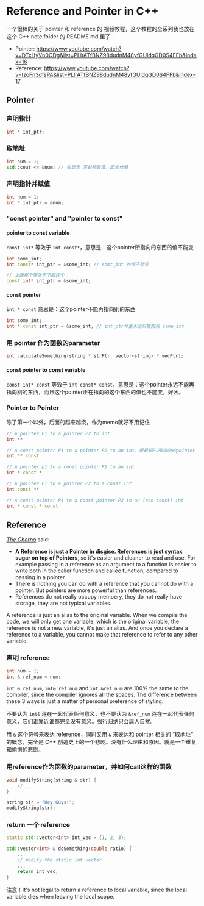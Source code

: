 # Reference and Pointer in C++
一个很棒的关于 pointer 和 reference 的 视频教程，这个教程的全系列我也放在 这个 C++ note folder 的 README.md 里了：
* Pointer: https://www.youtube.com/watch?v=DTxHyVn0ODg&list=PLlrATfBNZ98dudnM48yfGUldqGD0S4FFb&index=16
* Reference: https://www.youtube.com/watch?v=IzoFn3dfsPA&list=PLlrATfBNZ98dudnM48yfGUldqGD0S4FFb&index=17


## Pointer

### 声明指针
```cpp
int * int_ptr;
```

### 取地址
```cpp
int num = 1;
std::cout << &num; // 会显示 某长整数值，即地址值
```

### 声明指针并赋值
```cpp
int num = 1;
int * int_ptr = &num;
```

### "const pointer" and "pointer to const"
#### pointer to const variable
`const int*` 等效于 `int const*`，意思是：这个pointer所指向的东西的值不能变
```cpp
int some_int;
int const* int_ptr = &some_int; // somt_int 的值不能变

// 上面那个等效于下面这个：
const int* int_ptr = &some_int; 
```

#### const pointer
`int * const` 意思是：这个pointer不能再指向别的东西
```cpp
int some_int;
int * const int_ptr = &some_int; // int_ptr今生永远只能指向 some_int
```

### 用 pointer 作为函数的parameter
```cpp
int calculateSomething(string * strPtr, vector<string> * vecPtr);
```

#### const pointer to const variable
`const int* const` 等效于 `int const* const`，意思是：这个pointer永远不能再指向别的东西，而且这个pointer正在指向的这个东西的值也不能变。好凶。


### Pointer to Pointer
除了第一个以外，后面的越来越绕，作为memo就好不用记住
```cpp
// A pointer P1 to a pointer P2 to int
int **

// A const pointer P1 to a pointer P2 to an int，就是说P1所指向的pointer（即P2）不能变
int ** const

// A pointer p1 to a const pointer P2 to an int
int * const *

// A pointer P1 to a pointer P2 to a const int
int const **

// A const pointer P1 to a const pointer P2 to an (non-const) int
int * const * const
```

## Reference

*[The Cherno](https://www.youtube.com/channel/UCQ-W1KE9EYfdxhL6S4twUNw)* said:
* **A Reference is just a Pointer in disgise. References is just syntax sugar on top of Pointers**, so it's easier and cleaner to read and use. For example passing in a reference as an argument to a function is easier to write both in the caller function and callee function, compared to passing in a pointer.
* There is nothing you can do with a reference that you cannot do with a pointer. But pointers are more powerful than references.
* References do not really occupy memoery, they do not really have storage, they are not typical variables.

A reference is just an alias to the original variable. When we compile the code, we will only get one variable, which is the original variable, the reference is not a new variable, it's just an alias. And once you declare a reference to a variable, you cannot make that reference to refer to any other variable.

### 声明 reference
```cpp
int num = 1;
int & ref_num = num;
```

`int & ref_num`, `int& ref_num` and `int &ref_num` are 100% the same to the compiler, since the compiler ignores all the spaces.
The difference between these 3 ways is just a matter of personal preference of styling.

不要认为 `int&` 连在一起代表任何意义，也不要认为 `&ref_num` 连在一起代表任何意义，它们谁靠近谁都完全没有意义。强行归纳只会庸人自扰。

用 `&` 这个符号来表达 reference，同时又用 `&` 来表达和 pointer 相关的 “取地址” 的概念，完全是 C++ 创造史上的一个悲剧。没有什么理由和原因。就是一个重复和偷懒的悲剧。

### 用reference作为函数的parameter，并如何call这样的函数
```cpp
void modifyString(string & str) {
    // ...
}

string str = "Hey Guys!";
modifyString(str);
```

### return 一个 reference
```cpp
static std::vector<int> int_vec = {1, 2, 3};

std::vector<int> & doSomething(double ratio) {
    ...
    // modify the static int vector
    ...
    return int_vec;
}
```
注意！It's not legal to return a reference to local variable, since the local variable dies when leaving the local scope.


